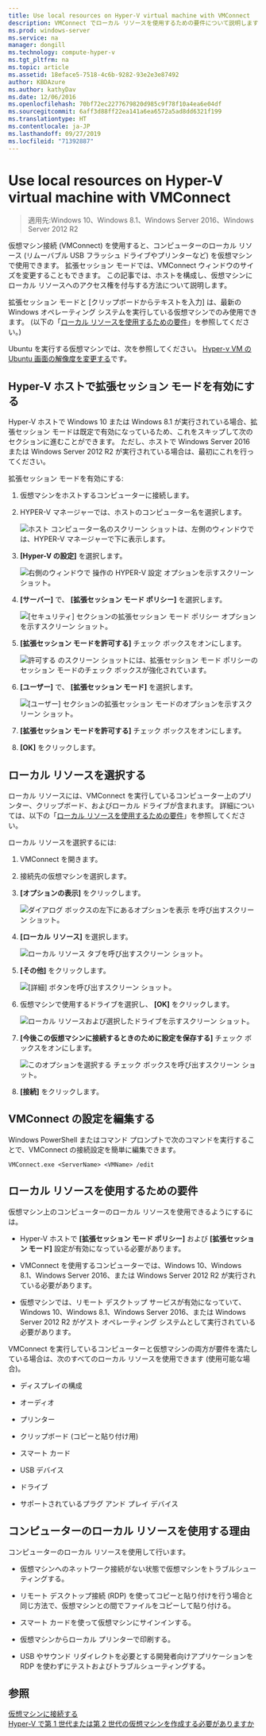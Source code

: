 ```yaml
---
title: Use local resources on Hyper-V virtual machine with VMConnect
description: VMConnect でローカル リソースを使用するための要件について説明します
ms.prod: windows-server
ms.service: na
manager: dongill
ms.technology: compute-hyper-v
ms.tgt_pltfrm: na
ms.topic: article
ms.assetid: 18eface5-7518-4c6b-9282-93e2e3e87492
author: KBDAzure
ms.author: kathyDav
ms.date: 12/06/2016
ms.openlocfilehash: 70bf72ec2277679820d985c9f78f10a4ea6e04df
ms.sourcegitcommit: 6aff3d88ff22ea141a6ea6572a5ad8dd6321f199
ms.translationtype: HT
ms.contentlocale: ja-JP
ms.lasthandoff: 09/27/2019
ms.locfileid: "71392887"
---
```

# <a name="use-local-resources-on-hyper-v-virtual-machine-with-vmconnect"></a>Use local resources on Hyper-V virtual machine with VMConnect

>適用先:Windows 10、Windows 8.1、Windows Server 2016、Windows Server 2012 R2

仮想マシン接続 (VMConnect) を使用すると、コンピューターのローカル リソース (リムーバブル USB フラッシュ ドライブやプリンターなど) を仮想マシンで使用できます。 拡張セッション モードでは、VMConnect ウィンドウのサイズを変更することもできます。 この記事では、ホストを構成し、仮想マシンにローカル リソースへのアクセス権を付与する方法について説明します。

拡張セッション モードと [クリップボードからテキストを入力] は、最新の Windows オペレーティング システムを実行している仮想マシンでのみ使用できます。 \(以下の「[ローカル リソースを使用するための要件](#requirements-for-using-local-resources)」を参照してください。\) 

Ubuntu を実行する仮想マシンでは、次を参照してください。 [Hyper-v VM の Ubuntu 画面の解像度を変更する](https://blogs.msdn.microsoft.com/virtual_pc_guy/2014/09/19/changing-ubuntu-screen-resolution-in-a-hyper-v-vm/)です。 
  
## <a name="turn-on-enhanced-session-mode-on-a-hyper-v-host"></a>Hyper-V ホストで拡張セッション モードを有効にする  
Hyper-V ホストで Windows 10 または Windows 8.1 が実行されている場合、拡張セッション モードは既定で有効になっているため、これをスキップして次のセクションに進むことができます。 ただし、ホストで Windows Server 2016 または Windows Server 2012 R2 が実行されている場合は、最初にこれを行ってください。 
  
拡張セッション モードを有効にする:

1.  仮想マシンをホストするコンピューターに接続します。  
  
2.  HYPER-V マネージャーでは、ホストのコンピューター名を選択します。  
  
    ![ホスト コンピューター名のスクリーン ショットは、左側のウィンドウでは、HYPER-V マネージャーで下に表示します。](media/Hyper-V-HyperVManager-HostNameSelected.png)  
  
3.  **[Hyper-V の設定]** を選択します。  
  
    ![右側のウィンドウで 操作の HYPER-V 設定 オプションを示すスクリーン ショット。](media/HyperV-ActionsHyperVSettings.png)  
  
4.  **[サーバー]** で、 **[拡張セッション モード ポリシー]** を選択します。  
  
    ![[セキュリティ] セクションの拡張セッション モード ポリシー オプションを示すスクリーン ショット。](media/Hyper-V-Settings-ServerEnhancedSessionModePolicy.png)  
  
5.  **[拡張セッション モードを許可する]** チェック ボックスをオンにします。  
  
    ![許可する のスクリーン ショットには、拡張セッション モード ポリシーのセッション モードのチェック ボックスが強化されています。](media/Hyper-V-Settings-EnhancedSessionModePolicyCheckBox.png)  
  
6.  **[ユーザー]** で、 **[拡張セッション モード]** を選択します。  
  
    ![[ユーザー] セクションの拡張セッション モードのオプションを示すスクリーン ショット。 ](media/Hyper-V-Settings-UserEnhancedSessionMode.png)  
  
7.  **[拡張セッション モードを許可する]** チェック ボックスをオンにします。  
  
8.  **[OK]** をクリックします。  
  
## <a name="choose-a-local-resource"></a>ローカル リソースを選択する

ローカル リソースには、VMConnect を実行しているコンピューター上のプリンター、クリップボード、およびローカル ドライブが含まれます。 詳細については、以下の「[ローカル リソースを使用するための要件](#requirements-for-using-local-resources)」を参照してください。  
  
ローカル リソースを選択するには:
  
1.  VMConnect を開きます。  
  
2.  接続先の仮想マシンを選択します。  
  
3.  **[オプションの表示]** をクリックします。  
  
    ![ダイアログ ボックスの左下にあるオプションを表示 を呼び出すスクリーン ショット。](media/HyperV-VMConnect-DisplayConfig.png)  
  
4.  **[ローカル リソース]** を選択します。  
  
    ![ローカル リソース タブを呼び出すスクリーン ショット。](media/HyperV-VMConnect-DisplayConfig-LocalResources.png)  
  
5.  **[その他]** をクリックします。  
  
    ![[詳細] ボタンを呼び出すスクリーン ショット。](media/HyperV-VMConnect-DisplayConfig-LocalResourcesMore.png)  
  
6.  仮想マシンで使用するドライブを選択し、 **[OK]** をクリックします。  
  
    ![ローカル リソースおよび選択したドライブを示すスクリーン ショット。](media/HyperV-VMConnect-Settings-LocalResourcesDrives.png)  
  
7.  **[今後この仮想マシンに接続するときのために設定を保存する]** チェック ボックスをオンにします。  
  
    ![このオプションを選択する チェック ボックスを呼び出すスクリーン ショット。](media/HyperV-VMConnect-SaveSettings.png)  
  
8.  **[接続]** をクリックします。  
  
## <a name="edit-vmconnect-settings"></a>VMConnect の設定を編集する

Windows PowerShell またはコマンド プロンプトで次のコマンドを実行することで、VMConnect の接続設定を簡単に編集できます。  
  
`VMConnect.exe <ServerName> <VMName> /edit`  
  
## <a name="requirements-for-using-local-resources"></a>ローカル リソースを使用するための要件

仮想マシン上のコンピューターのローカル リソースを使用できるようにするには。  
  
-   Hyper-V ホストで **[拡張セッション モード ポリシー]** および **[拡張セッション モード]** 設定が有効になっている必要があります。  
  
-   VMConnect を使用するコンピューターでは、Windows 10、Windows 8.1、Windows Server 2016、または Windows Server 2012 R2 が実行されている必要があります。  
  
-   仮想マシンでは、リモート デスクトップ サービスが有効になっていて、Windows 10、Windows 8.1、Windows Server 2016、または Windows Server 2012 R2 がゲスト オペレーティング システムとして実行されている必要があります。  
  
VMConnect を実行しているコンピューターと仮想マシンの両方が要件を満たしている場合は、次のすべてのローカル リソースを使用できます (使用可能な場合)。  
  
-   ディスプレイの構成  
  
-   オーディオ
  
-   プリンター  
  
-   クリップボード (コピーと貼り付け用)  
  
-   スマート カード  
  
-   USB デバイス  
  
-   ドライブ  
  
-   サポートされているプラグ アンド プレイ デバイス  
  
## <a name="why-use-a-computers-local-resources"></a>コンピューターのローカル リソースを使用する理由
コンピューターのローカル リソースを使用して行います。  
  
-   仮想マシンへのネットワーク接続がない状態で仮想マシンをトラブルシューティングする。  
  
-   リモート デスクトップ接続 (RDP) を使ってコピーと貼り付けを行う場合と同じ方法で、仮想マシンとの間でファイルをコピーして貼り付ける。  
  
-   スマート カードを使って仮想マシンにサインインする。  
  
-   仮想マシンからローカル プリンターで印刷する。  
  
-   USB やサウンド リダイレクトを必要とする開発者向けアプリケーションを RDP を使わずにテストおよびトラブルシューティングする。  
  
## <a name="see-also"></a>参照  
[仮想マシンに接続する](https://technet.microsoft.com/library/cc742407.aspx)  
[Hyper-V で第 1 世代または第 2 世代の仮想マシンを作成する必要がありますか](../plan/Should-I-create-a-generation-1-or-2-virtual-machine-in-Hyper-V.md)



